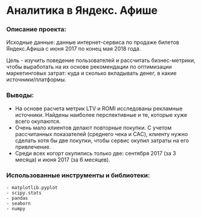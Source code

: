 # Аналитика в Яндекс. Афише
### Описание проекта:

Исходные данные: данные интернет-сервиса по продаже билетов Яндекс.Афиша с июня 2017 по конец мая 2018 года.

Цель - изучить поведение пользователей и рассчитать бизнес-метрики, чтобы выработать на их основе рекомендации по оптимизации маркетинговых затрат: куда и сколько вкладывать денег, в какие источники/платформы.

### Выводы:
* На основе расчета метрик LTV и ROMI исследованы рекламные источники. Найдены наиболее перспективные и те, которые хуже всего окупаются.
* Очень мало клиентов делают повторные покупки. С учетом рассчитанных показателей (среднего чека и CAC), клиенту нужно сделать хотя бы две покупки, чтобы сервис окупил затраты на его привлечение.
* Среди всех когорт окупились только две: сентября 2017 (за 3 месяца) и июня 2017 (за 6 месяцев).

### Использованные инструменты и библиотеки:
```
- matplotlib.pyplot
- scipy.stats
- pandas
- seaborn
- numpy
```
